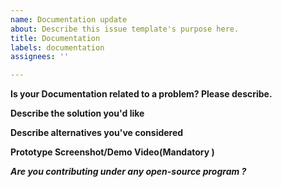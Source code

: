 ```yaml
---
name: Documentation update
about: Describe this issue template's purpose here.
title: Documentation
labels: documentation
assignees: ''

---
```


**Is your Documentation related to a problem? Please describe.**
<!-- A clear and concise description of what the problem is. -->

**Describe the solution you'd like**
<!-- A clear and concise description of what you want to happen. -->

**Describe alternatives you've considered**
<!-- A clear and concise description of any alternative solutions or features you've considered. -->


**Prototype Screenshot/Demo Video(Mandatory )**

***Are you contributing under any open-source program ?***
<!-- Mention it here-->